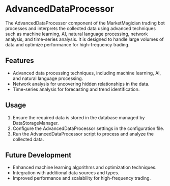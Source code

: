 # AdvancedDataProcessor

The AdvancedDataProcessor component of the MarketMagician trading bot processes and interprets the collected data using advanced techniques such as machine learning, AI, natural language processing, network analysis, and time-series analysis. It is designed to handle large volumes of data and optimize performance for high-frequency trading.

## Features

- Advanced data processing techniques, including machine learning, AI, and natural language processing.
- Network analysis for uncovering hidden relationships in the data.
- Time-series analysis for forecasting and trend identification.

## Usage

1. Ensure the required data is stored in the database managed by DataStorageManager.
2. Configure the AdvancedDataProcessor settings in the configuration file.
3. Run the AdvancedDataProcessor script to process and analyze the collected data.

## Future Development

- Enhanced machine learning algorithms and optimization techniques.
- Integration with additional data sources and types.
- Improved performance and scalability for high-frequency trading.
